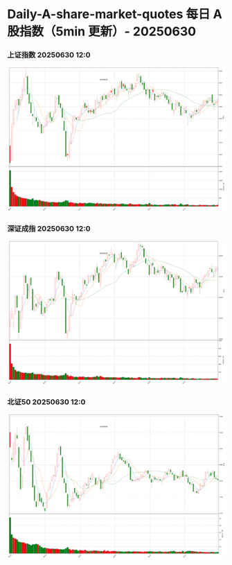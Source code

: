 
# Daily-A-share-market-quotes 每日 A 股指数（5min 更新）- 20250630

### 上证指数 20250630 12:0
![](./fig/2025/6/20250630-sh000001.png)

### 深证成指 20250630 12:0
![](./fig/2025/6/20250630-sz399001.png)

### 北证50 20250630 12:0
![](./fig/2025/6/20250630-bj899050.png)
